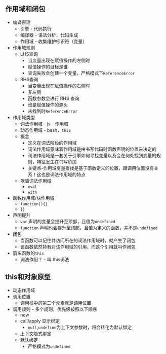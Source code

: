 
## 作用域和闭包


- 编译原理
	- 引擎 - 代码执行
	- 编译器 - 语法分析，代码生成
	- 作用域 - 收集维护标识符（变量）
- 作用域规则
	- LHS查询
		- 当变量出现在赋值操作的左侧时
		- 赋值操作的目标是谁
		- 查询失败会创建一个变量，严格模式下`ReferenceError`
	- RHS查询
		- 当变量出现在赋值操作的右侧时
		- 非左侧
		- 函数参数会进行 RHS 查询
		- 谁是赋值操作的源头
		- 未找到时`ReferenceError`
- 作用域类型
	- 词法作用域 - js - 作用域
	- 动态作用域 - bash，`this`
	- 概念
		- 定义在词法阶段的作用域
		- 词法作用域意味着作用域是由书写代码时函数声明的位置来决定的
		- 词法作用域是一套关于引擎如何寻找变量以及会在何处找到变量的规则，特征发生在书写阶段
		- 关键点-作用域变量查找是基于函数定义的位置，跟调用位置没有关系！这也是词法作用域的特点
	- 欺骗词法作用域
		- `eval`
		- `with`
- 函数作用域/块作用域
	- `function(){}`
	- `{}`
- 声明提升
	- `var` 声明的变量会提升至顶部，且值为`undefined`
	- `function` 声明也会提升至顶部，且值为定义的函数，并不是`undefined`
- 闭包
	- 当函数可以记住并访问所在的词法作用域时，就产生了闭包
	- 该函数依然持有对该作用域的引用，而这个引用就叫作闭包
- 箭头函数的`this`
	- 词法作用？ - 叫 this词法

## this和对象原型

- 动态作用域
- 调用位置
	- 调用栈中的第二个元素就是调用位置
- 调用规则 - 多个规则，优先级按照以下顺序
	- new
	- call/apply 显示绑定
		- `null`,`undefine`为上下文参数时，将会转化为默认绑定
	- 上下文隐式绑定
	- 默认绑定
		- 严格模式为`undefined`